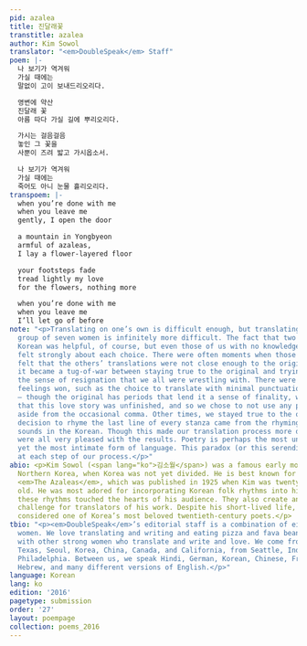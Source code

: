```yaml
---
pid: azalea
title: 진달래꽃
transtitle: azalea
author: Kim Sowol
translator: "<em>DoubleSpeak</em> Staff"
poem: |-
  나 보기가 역겨워
  가실 때에는
  말없이 고이 보내드리오리다.

  영변에 약산
  진달래 꽃
  아름 따다 가실 길에 뿌리오리다.

  가시는 걸음걸음
  놓인 그 꽃을
  사뿐이 즈려 밟고 가시옵소서.

  나 보기가 역겨워
  가실 때에는
  죽어도 아니 눈물 흘리오리다.
transpoem: |-
  when you’re done with me
  when you leave me
  gently, I open the door

  a mountain in Yongbyeon
  armful of azaleas,
  I lay a flower-layered floor

  your footsteps fade
  tread lightly my love
  for the flowers, nothing more

  when you’re done with me
  when you leave me
  I’ll let go of before
note: "<p>Translating on one’s own is difficult enough, but translating as a diverse
  group of seven women is infinitely more difficult. The fact that two of us speak
  Korean was helpful, of course, but even those of us with no knowledge of the language
  felt strongly about each choice. There were often moments when those who spoke Korean
  felt that the others’ translations were not close enough to the original, and so
  it became a tug-of-war between staying true to the original and trying to convey
  the sense of resignation that we all were wrestling with. There were times when
  feelings won, such as the choice to translate with minimal punctuation or capitalization
  — though the original has periods that lend it a sense of finality, we all felt
  that this love story was unfinished, and so we chose to not use any punctuation
  aside from the occasional comma. Other times, we stayed true to the original. Our
  decision to rhyme the last line of every stanza came from the rhyming and melodic
  sounds in the Korean. Though this made our translation process more difficult, we
  were all very pleased with the results. Poetry is perhaps the most universal and
  yet the most intimate form of language. This paradox (or this serendipity) emerged
  at each step of our process.</p>"
abio: <p>Kim Sowol (<span lang="ko">김소월</span>) was a famous early modern poet from
  Northern Korea, when Korea was not yet divided. He is best known for his collection
  <em>The Azaleas</em>, which was published in 1925 when Kim was twenty-five years
  old. He was most adored for incorporating Korean folk rhythms into his poetry, as
  these rhythms touched the hearts of his audience. They also create an additional
  challenge for translators of his work. Despite his short-lived life, Kim Sowol is
  considered one of Korea’s most beloved twentieth-century poets.</p>
tbio: "<p><em>DoubleSpeak</em>’s editorial staff is a combination of eight strong
  women. We love translating and writing and eating pizza and fava beans and being
  with other strong women who translate and write and love. We come from College Station,
  Texas, Seoul, Korea, China, Canada, and California, from Seattle, India, and from
  Philadelphia. Between us, we speak Hindi, German, Korean, Chinese, French, Spanish,
  Hebrew, and many different versions of English.</p>"
language: Korean
lang: ko
edition: '2016'
pagetype: submission
order: '27'
layout: poempage
collection: poems_2016
---
```


